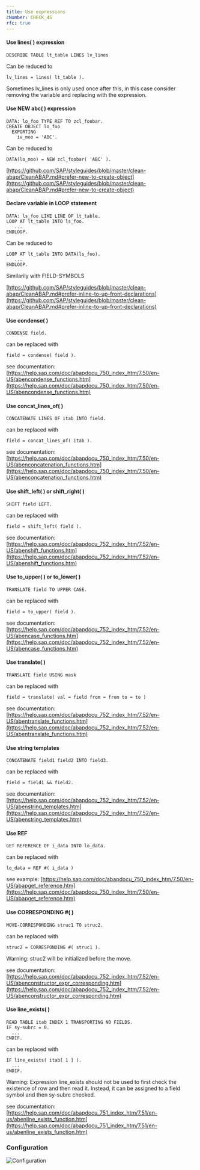 ```yaml
---
title: Use expressions
cNumber: CHECK_45
rfc: true
---
```


#### Use lines( ) expression

```abap
DESCRIBE TABLE lt_table LINES lv_lines
```
Can be reduced to
```abap
lv_lines = lines( lt_table ).
```
Sometimes lv_lines is only used once after this, in this case consider removing the variable and replacing with the expression.

#### Use NEW abc( ) expression
```abap
DATA: lo_foo TYPE REF TO zcl_foobar.
CREATE OBJECT lo_foo
  EXPORTING
    iv_moo = 'ABC'.
```
Can be reduced to
```abap
DATA(lo_moo) = NEW zcl_foobar( 'ABC' ).
```

[https://github.com/SAP/styleguides/blob/master/clean-abap/CleanABAP.md#prefer-new-to-create-object](https://github.com/SAP/styleguides/blob/master/clean-abap/CleanABAP.md#prefer-new-to-create-object)

#### Declare variable in LOOP statement
```abap
DATA: ls_foo LIKE LINE OF lt_table.
LOOP AT lt_table INTO ls_foo.
   ...
ENDLOOP.
```
Can be reduced to
```abap
LOOP AT lt_table INTO DATA(ls_foo).
   ...
ENDLOOP.
```
Similarily with FIELD-SYMBOLS

[https://github.com/SAP/styleguides/blob/master/clean-abap/CleanABAP.md#prefer-inline-to-up-front-declarations](https://github.com/SAP/styleguides/blob/master/clean-abap/CleanABAP.md#prefer-inline-to-up-front-declarations)

#### Use condense( )
```abap
CONDENSE field.
```

can be replaced with

```abap
field = condense( field ).
```

see documentation: [https://help.sap.com/doc/abapdocu_750_index_htm/7.50/en-US/abencondense_functions.htm](https://help.sap.com/doc/abapdocu_750_index_htm/7.50/en-US/abencondense_functions.htm)

#### Use concat_lines_of( )
```abap
CONCATENATE LINES OF itab INTO field.
```

can be replaced with

```abap
field = concat_lines_of( itab ).
```

see documentation: [https://help.sap.com/doc/abapdocu_750_index_htm/7.50/en-US/abenconcatenation_functions.htm](https://help.sap.com/doc/abapdocu_750_index_htm/7.50/en-US/abenconcatenation_functions.htm)

#### Use shift_left( ) or shift_right( )
```abap
SHIFT field LEFT.
```

can be replaced with

```abap
field = shift_left( field ).
```

see documentation: [https://help.sap.com/doc/abapdocu_752_index_htm/7.52/en-US/abenshift_functions.htm](https://help.sap.com/doc/abapdocu_752_index_htm/7.52/en-US/abenshift_functions.htm)

#### Use to_upper( ) or to_lower( )
```abap
TRANSLATE field TO UPPER CASE.
```

can be replaced with

```abap
field = to_upper( field ).
```

see documentation: [https://help.sap.com/doc/abapdocu_752_index_htm/7.52/en-US/abencase_functions.htm](https://help.sap.com/doc/abapdocu_752_index_htm/7.52/en-US/abencase_functions.htm)

#### Use translate( )
```abap
TRANSLATE field USING mask
```

can be replaced with

```abap
field = translate( val = field from = from to = to )
```

see documentation: [https://help.sap.com/doc/abapdocu_752_index_htm/7.52/en-US/abentranslate_functions.htm](https://help.sap.com/doc/abapdocu_752_index_htm/7.52/en-US/abentranslate_functions.htm)

#### Use string templates
```abap
CONCATENATE field1 field2 INTO field3.
```

can be replaced with

```abap
field = field1 && field2.
```

see documentation: [https://help.sap.com/doc/abapdocu_752_index_htm/7.52/en-US/abenstring_templates.htm](https://help.sap.com/doc/abapdocu_752_index_htm/7.52/en-US/abenstring_templates.htm)

#### Use REF

```abap
GET REFERENCE OF i_data INTO lo_data.
```

can be replaced with

```abap
lo_data = REF #( i_data )
```

see example: [https://help.sap.com/doc/abapdocu_750_index_htm/7.50/en-US/abapget_reference.htm](https://help.sap.com/doc/abapdocu_750_index_htm/7.50/en-US/abapget_reference.htm)

#### Use CORRESPONDING #( )
```abap
MOVE-CORRESPONDING struc1 TO struc2.
```

can be replaced with

```abap
struc2 = CORRESPONDING #( struc1 ).
```
Warning: struc2 will be initialized before the move.

see documentation: [https://help.sap.com/doc/abapdocu_752_index_htm/7.52/en-US/abenconstructor_expr_corresponding.htm](https://help.sap.com/doc/abapdocu_752_index_htm/7.52/en-US/abenconstructor_expr_corresponding.htm)

#### Use line_exists( )
```abap
READ TABLE itab INDEX 1 TRANSPORTING NO FIELDS.
IF sy-subrc = 0.
  ...
ENDIF.
```

can be replaced with

```abap
IF line_exists( itab[ 1 ] ).
  ...
ENDIF.
```
Warning: Expression line_exists should not be used to first check the existence of row and then read it. Instead, it can be assigned to a field symbol and then sy-subrc checked.

see documentation: [https://help.sap.com/doc/abapdocu_751_index_htm/7.51/en-us/abenline_exists_function.htm](https://help.sap.com/doc/abapdocu_751_index_htm/7.51/en-us/abenline_exists_function.htm)

### Configuration
![Configuration](/img/45_conf.png)
